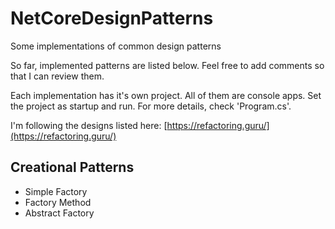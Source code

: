 # NetCoreDesignPatterns
Some implementations of common design patterns

So far, implemented patterns are listed below. Feel free to add comments so that I can review them.

Each implementation has it's own project. All of them are console apps. Set the project as startup and run. For more details, check 'Program.cs'.

I'm following the designs listed here: [https://refactoring.guru/](https://refactoring.guru/)

## Creational Patterns

- Simple Factory
- Factory Method
- Abstract Factory
